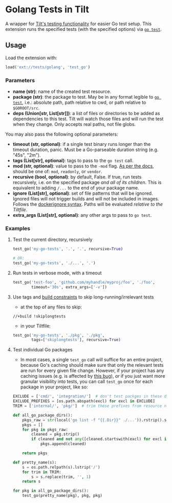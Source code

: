 # Golang Tests in Tilt

A wrapper for [Tilt's testing functionality](https://docs.tilt.dev/tests_in_tilt.html) for easier Go test setup. This extension runs the specified tests (with the specified options) via [`go test`](https://golang.org/pkg/cmd/go/internal/test/).

## Usage
Load the extension with:
```python
load('ext://tests/golang', 'test_go')
```

### Parameters
* **name (str)**: name of the created test resource.
* **package (str)**: the package to test. May be in any format legible to [`go test`](https://golang.org/pkg/cmd/go/internal/test/), i.e.: absolute path, path relative to cwd, or path relative to `$GOROOT/src`.
* **deps (Union[str, List[str]])**: a list of files or directories to be added as dependencies to this test. Tilt will watch those files and will run the test when they change. Only accepts real paths, not file globs.

You may also pass the following optional parameters:
* **timeout (str, optional)**: if a single test binary runs longer than the timeout duration, panic. Must be a Go-parseable duration string (e.g. "45s", "2m").
* **tags (List[str], optional)**: tags to pass to the `go test` call.
* **mod (str, optional)**: value to pass to the `-mod` flag. [As per the docs](https://golang.org/ref/mod#build-commands), should be one of: `mod`, `readonly`, or `vendor`.
* **recursive (bool, optional)**: by default, False. If true, run tests recursively, i.e. on the specified package _and all of its children_. This is equivalent to adding `/...` to the end of your package name.
* **ignore (List[str], optional)**: set of file patterns that will be ignored. Ignored files will not trigger builds and will not be included in images. Follows the [dockerignore syntax](https://docs.docker.com/engine/reference/builder/#dockerignore-file). Paths will be evaluated _relative to the Tiltfile_.
* **extra_args (List[str], optional)**: any other args to pass to `go test`. 

### Examples
1. Test the current directory, recursively
    ```python
   test_go('my-go-tests', '.', '.', recursive=True)
    
   # OR:
   test_go('my-go-tests', './...', '.')
    ```

2. Run tests in verbose mode, with a timeout
    ```python
   test_go('test-foo', 'github.com/myhandle/myproj/foo', './foo',
            timeout='30s', extra_args=['-v'])
    ```

3. Use tags and [build constraints](https://golang.org/cmd/go/#hdr-Build_constraints) to skip long-running/irrelevant tests
    * at the top of any files to skip:
    ```
    //+build !skiplongtests
    ```
   * in your Tiltfile:
    ```python
    test_go('my-go-tests', './pkg', './pkg',
            tags=['skiplongtests'], recursive=True)
    ```

4. Test individual Go packages
    * In most cases, a single `test_go` call will suffice for an entire project, because Go's caching should make sure that only the relevant tests are run for every given file change. However, if your project has any caching issues (e.g. is affected by [this bug](https://github.com/golang/go/issues/26562)), _or_ if you just want more granular visibility into tests, you can call `test_go` once for each package in your project, like so:
    ```python
    EXCLUDE = ['cmd/', 'integration/']  # don't test packges in these dirs
    EXCLUDE_PREFIXES = [os.path.abspath(excl) for excl in EXCLUDE]
    TRIM = ['internal/', 'pkg/']  # trim these prefixes from resource names
    
    def all_go_package_dirs():
        pkgs_raw = str(local('go list -f "{{.Dir}}" ./...')).rstrip().split("\n")
        pkgs = []
        for pkg in pkgs_raw:
            cleaned = pkg.strip()
            if cleaned and not any([cleaned.startswith(excl) for excl in EXCLUDE_PREFIXES]):
                pkgs.append(cleaned)
    
        return pkgs
    
    def pretty_name(s):
        s = os.path.relpath(s).lstrip('/')
        for trim in TRIM:
            s = s.replace(trim, '', 1)
        return s
    
    for pkg in all_go_package_dirs():
        test_go(pretty_name(pkg), pkg, pkg)
    ```
